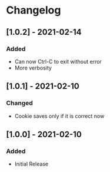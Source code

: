 # Changelog

## [1.0.2] - 2021-02-14
### Added
- Can now Ctrl-C to exit without error
- More verbosity

## [1.0.1] - 2021-02-10
### Changed
- Cookie saves only if it is correct now

## [1.0.0] - 2021-02-10
### Added
- Initial Release
